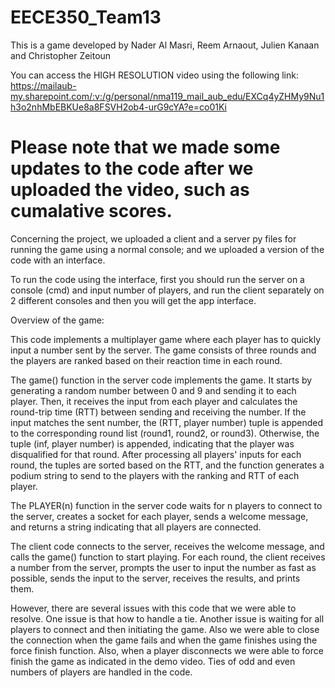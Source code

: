 # EECE350_Team13
This is a game developed by Nader Al Masri, Reem Arnaout, Julien Kanaan and Christopher Zeitoun

You can access the HIGH RESOLUTION video using the following link: https://mailaub-my.sharepoint.com/:v:/g/personal/nma119_mail_aub_edu/EXCq4yZHMy9Nu1h3o2nhMbEBKUe8a8FSVH2ob4-urG9cYA?e=co01Ki

# Please note that we made some updates to the code after we uploaded the video, such as cumalative scores.

Concerning the project, we uploaded a client and a server py files for running the game using a normal console; and we uploaded a version of the code with an interface.

To run the code using the interface, first you should run the server on a console (cmd) and input number of players, and run the client separately on 2 different consoles and then you will get the app interface.

Overview of the game:


This code implements a multiplayer game where each player has to quickly input a number sent by the server. The game consists of three rounds and the players are ranked based on their reaction time in each round.

The game() function in the server code implements the game. It starts by generating a random number between 0 and 9 and sending it to each player. Then, it receives the input from each player and calculates the round-trip time (RTT) between sending and receiving the number. If the input matches the sent number, the (RTT, player number) tuple is appended to the corresponding round list (round1, round2, or round3). Otherwise, the tuple (inf, player number) is appended, indicating that the player was disqualified for that round. After processing all players' inputs for each round, the tuples are sorted based on the RTT, and the function generates a podium string to send to the players with the ranking and RTT of each player.

The PLAYER(n) function in the server code waits for n players to connect to the server, creates a socket for each player, sends a welcome message, and returns a string indicating that all players are connected.

The client code connects to the server, receives the welcome message, and calls the game() function to start playing. For each round, the client receives a number from the server, prompts the user to input the number as fast as possible, sends the input to the server, receives the results, and prints them.

However, there are several issues with this code that we were able to resolve. One issue is that how to handle a tie. Another issue is waiting for all players to connect and then initiating the game. Also we were able to close the connection when the game fails and when the game finishes using the force finish function. Also, when a player disconnects we were able to force finish the game as indicated in the demo video. Ties of odd and even numbers of players are handled in the code.
